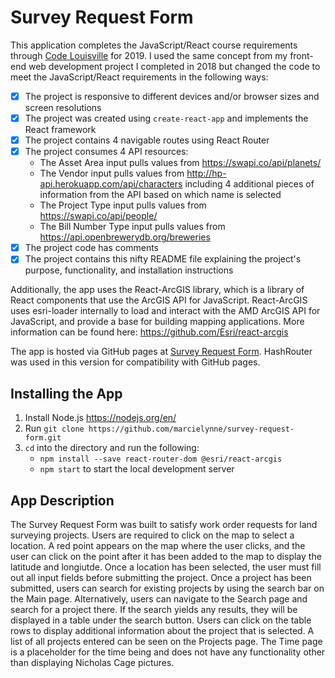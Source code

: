 # Survey Request Form

This application completes the JavaScript/React course requirements through [Code Louisville](https://codelouisville.org/) for 2019. I used the same concept from my front-end web development project I completed in 2018 but changed the code to meet the JavaScript/React requirements in the following ways:
- [x] The project is responsive to different devices and/or browser sizes and screen resolutions <br>
- [x] The project was created using `create-react-app` and implements the React framework <br>
- [x] The project contains 4 navigable routes using React Router <br>
- [x] The project consumes 4 API resources:
    * The Asset Area input pulls values from https://swapi.co/api/planets/ <br>
    * The Vendor input pulls values from http://hp-api.herokuapp.com/api/characters including 4 additional pieces of information from the API based on which name is selected <br>
    * The Project Type input pulls values from https://swapi.co/api/people/ <br>
    * The Bill Number Type input pulls values from https://api.openbrewerydb.org/breweries <br>
- [x] The project code has comments <br>
- [x] The project contains this nifty README file explaining the project's purpose, functionality, and installation instructions <br>

Additionally, the app uses the React-ArcGIS library, which is a library of React components that use the ArcGIS API for JavaScript. React-ArcGIS uses esri-loader internally to load and interact with the AMD ArcGIS API for JavaScript, and provide a base for building mapping applications. More information can be found here: https://github.com/Esri/react-arcgis <br>

The app is hosted via GitHub pages at [Survey Request Form](https://marcielynne.github.io/survey-request-form-hosted/#/). HashRouter was used in this version for compatibility with GitHub pages. <br>

## Installing the App

1. Install Node.js https://nodejs.org/en/
2. Run `git clone https://github.com/marcielynne/survey-request-form.git`
3. `cd` into the directory and run the following:
    * `npm install --save react-router-dom @esri/react-arcgis`<br>
    * `npm start` to start the local development server
    
## App Description

The Survey Request Form was built to satisfy work order requests for land surveying projects. Users are required to click on the map to select a location. A red point appears on the map where the user clicks, and the user can click on the point after it has been added to the map to display the latitude and longiutde. Once a location has been selected, the user must fill out all input fields before submitting the project. Once a project has been submitted, users can search for existing projects by using the search bar on the Main page. Alternatively, users can navigate to the Search page and search for a project there. If the search yields any results, they will be displayed in a table under the search button. Users can click on the table rows to display additional information about the project that is selected. A list of all projects entered can be seen on the Projects page. The Time page is a placeholder for the time being and does not have any functionality other than displaying Nicholas Cage pictures. <br>
